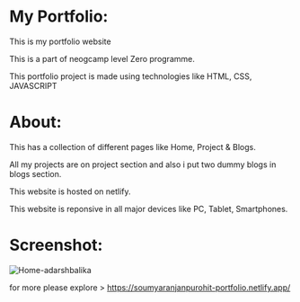 # My Portfolio:
This is my portfolio website

This is a part of neogcamp level Zero programme.

This portfolio project is made  using technologies like HTML, CSS, JAVASCRIPT

# About:

This has a collection of different pages like Home, Project & Blogs.

All my projects are on project section and also i put two dummy blogs in blogs section.

This website is hosted on netlify.

This website is reponsive in all major devices like PC, Tablet, Smartphones.



# Screenshot:

![Home-adarshbalika](https://user-images.githubusercontent.com/91987369/205233793-6c5fa5b3-25f8-46e7-a62b-515c17f57f45.png)


for more please explore > https://soumyaranjanpurohit-portfolio.netlify.app/
